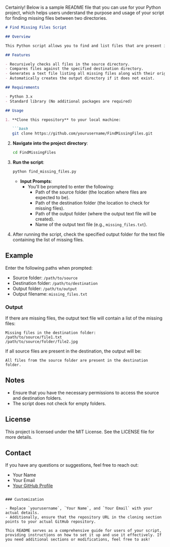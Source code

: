 Certainly! Below is a sample README file that you can use for your Python project, which helps users understand the purpose and usage of your script for finding missing files between two directories.

```markdown
# Find Missing Files Script

## Overview

This Python script allows you to find and list files that are present in a source folder but missing from a destination folder. It is useful for verifying file transfers, backups, or ensuring that specific files are copied successfully to a desired location.

## Features

- Recursively checks all files in the source directory.
- Compares files against the specified destination directory.
- Generates a text file listing all missing files along with their original paths.
- Automatically creates the output directory if it does not exist.

## Requirements

- Python 3.x
- Standard library (No additional packages are required)

## Usage

1. **Clone this repository** to your local machine:

   ```bash
   git clone https://github.com/yourusername/FindMissingFiles.git
   ```

2. **Navigate into the project directory**:

   ```bash
   cd FindMissingFiles
   ```

3. **Run the script**:

   ```bash
   python find_missing_files.py
   ```

   - **Input Prompts**:
     - You'll be prompted to enter the following:
       - Path of the source folder (the location where files are expected to be).
       - Path of the destination folder (the location to check for missing files).
       - Path of the output folder (where the output text file will be created).
       - Name of the output text file (e.g., `missing_files.txt`).

4. After running the script, check the specified output folder for the text file containing the list of missing files.

## Example

Enter the following paths when prompted:

- Source folder: `/path/to/source`
- Destination folder: `/path/to/destination`
- Output folder: `/path/to/output`
- Output filename: `missing_files.txt`

### Output

If there are missing files, the output text file will contain a list of the missing files:

```
Missing files in the destination folder:
/path/to/source/file1.txt
/path/to/source/folder/file2.jpg
```

If all source files are present in the destination, the output will be:

```
All files from the source folder are present in the destination folder.
```

## Notes

- Ensure that you have the necessary permissions to access the source and destination folders.
- The script does not check for empty folders.

## License

This project is licensed under the MIT License. See the LICENSE file for more details.

## Contact

If you have any questions or suggestions, feel free to reach out:

- Your Name
- Your Email
- [Your GitHub Profile](https://github.com/yourusername)
```

### Customization

- Replace `yourusername`, `Your Name`, and `Your Email` with your actual details.
- Additionally, ensure that the repository URL in the cloning section points to your actual GitHub repository.

This README serves as a comprehensive guide for users of your script, providing instructions on how to set it up and use it effectively. If you need additional sections or modifications, feel free to ask!